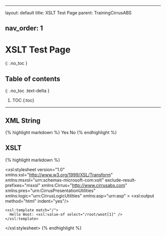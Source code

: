
---
layout: default
title: XSLT Test Page
parent: TrainingCirrusABS

nav_order: 1
---
# XSLT Test Page
{: .no_toc }

## Table of contents
{: .no_toc .text-delta }

1. TOC
{:toc}

---
## XML String 

{% highlight markdown %}
        <?xml version="1.0" encoding="utf-8"?>
        <root>
            <woot>Yes</woot>
            <woot>No</woot>
        </root>
{% endhighlight %}


## XSLT
{% highlight markdown %}
<?xml version="1.0" encoding="utf-8"?>
<xsl:stylesheet version="1.0" xmlns:xsl="http://www.w3.org/1999/XSL/Transform"
    xmlns:msxsl="urn:schemas-microsoft-com:xslt" exclude-result-prefixes="msxsl"
                xmlns:Cirrus="http://www.cirrusabs.com"
                xmlns:pres="urn:CirrusPresentationUtilities"
                xmlns:logic="urn:CirrusLogicUtilities"
                xmlns:asp="urn:asp" >
    <xsl:output method="html" indent="yes"/>

    <xsl:template match="/">
      Hello Woot: <xsl:value-of select="/root/woot[1]" />
    </xsl:template>
</xsl:stylesheet>
{% endhighlight %}

